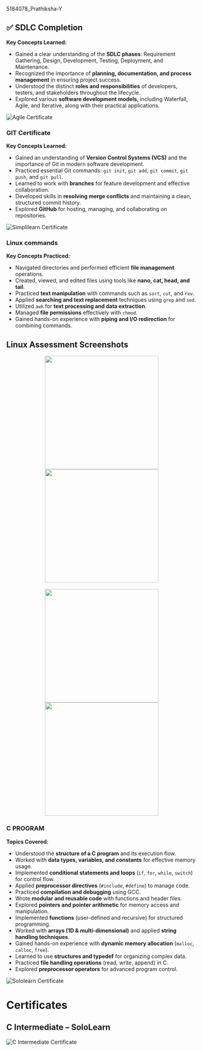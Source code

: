  5184078_Prathiksha-Y
 ## ✅ SDLC Completion
**Key Concepts Learned:**  
- Gained a clear understanding of the **SDLC phases**: Requirement Gathering, Design, Development, Testing, Deployment, and Maintenance.  
- Recognized the importance of **planning, documentation, and process management** in ensuring project success.  
- Understood the distinct **roles and responsibilities** of developers, testers, and stakeholders throughout the lifecycle.  
- Explored various **software development models**, including Waterfall, Agile, and Iterative, along with their practical applications.  

![Agile Certificate](SDLC/Agile.png)

### GIT Certificate
**Key Concepts Learned:**  
- Gained an understanding of **Version Control Systems (VCS)** and the importance of Git in modern software development.  
- Practiced essential Git commands: `git init`, `git add`, `git commit`, `git push`, and `git pull`.  
- Learned to work with **branches** for feature development and effective collaboration.  
- Developed skills in **resolving merge conflicts** and maintaining a clean, structured commit history.  
- Explored **GitHub** for hosting, managing, and collaborating on repositories.  

![Simplilearn Certificate](GIT/Simplilearn_certificate.png)

### Linux commands

**Key Concepts Practiced:**  
- Navigated directories and performed efficient **file management** operations.  
- Created, viewed, and edited files using tools like **nano, cat, head, and tail**.  
- Practiced **text manipulation** with commands such as `sort`, `cut`, and `rev`.  
- Applied **searching and text replacement** techniques using `grep` and `sed`.  
- Utilized `awk` for **text processing and data extraction**.  
- Managed **file permissions** effectively with `chmod`.  
- Gained hands-on experience with **piping and I/O redirection** for combining commands.  

<h2>Linux Assessment Screenshots</h2>

<div align="center">
  <img src="LINUX/linux_assesment.png" width="300" />
  <img src="LINUX/linux_assesment2.png" width="300" />
</div>

<br/>

<div align="center">
  <img src="LINUX/linux_assesment3.png" width="300" />
  <img src="LINUX/linux_assesment4.png" width="300" />
</div>

### C PROGRAM

**Topics Covered:**  
- Understood the **structure of a C program** and its execution flow.  
- Worked with **data types, variables, and constants** for effective memory usage.  
- Implemented **conditional statements and loops** (`if`, `for`, `while`, `switch`) for control flow.  
- Applied **preprocessor directives** (`#include`, `#define`) to manage code.  
- Practiced **compilation and debugging** using GCC.  
- Wrote **modular and reusable code** with functions and header files.  
- Explored **pointers and pointer arithmetic** for memory access and manipulation.  
- Implemented **functions** (user-defined and recursive) for structured programming.  
- Worked with **arrays (1D & multi-dimensional)** and applied **string handling techniques**.  
- Gained hands-on experience with **dynamic memory allocation** (`malloc`, `calloc`, `free`).  
- Learned to use **structures and typedef** for organizing complex data.  
- Practiced **file handling operations** (read, write, append) in C.  
- Explored **preprocessor operators** for advanced program control.  
 

![Sololearn Certificate](C_completion/Sololearn_certificate.jpg)
# Certificates

## C Intermediate – SoloLearn

![C Intermediate Certificate](C_completion/C_intermediate_sololearn.jpg)
